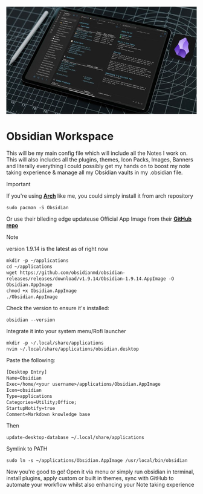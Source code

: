 ![Obsidian](/assets/banners/ObsidianBanner.jpg)
#  Obsidian Workspace 
This will be my main config file which will include all the Notes I work on. This will also includes all the plugins, themes, Icon Packs, Images, Banners and literally everything I could possibly get my hands on to  boost my note taking experience & manage all my Obsidian vaults in my .obsidian file.

> [!IMPORTANT]
If you're using [**Arch**](https://archlinux.org/) like me, you could simply install it from arch repository 

	sudo pacman -S Obsidian

Or use their blleding edge updateuse Official App Image from their [**GitHub repo**](https://github.com/obsidianmd/obsidian-releases/releases/tag/v1.9.14)  


> [!Note]
> version 1.9.14 is the latest as of right now 

```
mkdir -p ~/applications
cd ~/applications
wget https://github.com/obsidianmd/obsidian-releases/releases/download/v1.9.14/Obsidian-1.9.14.AppImage -O Obsidian.AppImage
chmod +x Obsidian.AppImage
./Obsidian.AppImage
```

Check the version to ensure it's installed:

	obsidian --version

Integrate it into your system menu/Rofi launcher

```
mkdir -p ~/.local/share/applications
nvim ~/.local/share/applications/obsidian.desktop
```

Paste the following:
```
[Desktop Entry]
Name=Obsidian
Exec=/home/<your username>/applications/Obsidian.AppImage
Icon=obsidian
Type=applications
Categories=Utility;Office;
StartupNotify=true
Comment=Markdown knowledge base

```

Then
```
update-desktop-database ~/.local/share/applications
```

Symlink to PATH
```
sudo ln -s ~/applications/Obsidian.AppImage /usr/local/bin/obsidian
```
Now you're good to go! Open it via menu or simply run obsidian in terminal, install plugins, apply custom or built in themes, sync with GitHub to automate your workflow whilst also enhancing your Note taking experience 
